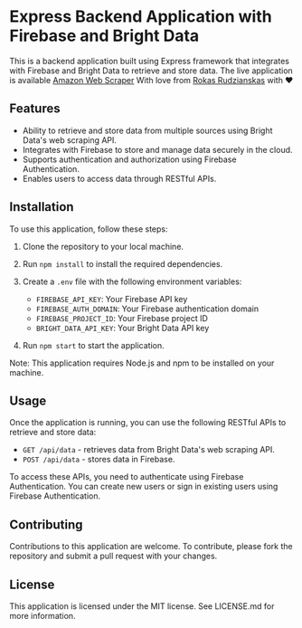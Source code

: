 # Express Backend Application with Firebase and Bright Data

This is a backend application built using Express framework that integrates with Firebase and Bright Data to retrieve and store data.
The live application is available [Amazon Web Scraper](https://roookas-web-scraper.vercel.app/)
With love from [Rokas Rudzianskas](https://byrookas.com) with ❤️

## Features

- Ability to retrieve and store data from multiple sources using Bright Data's web scraping API.
- Integrates with Firebase to store and manage data securely in the cloud.
- Supports authentication and authorization using Firebase Authentication.
- Enables users to access data through RESTful APIs.

## Installation

To use this application, follow these steps:

1. Clone the repository to your local machine.
2. Run `npm install` to install the required dependencies.
3. Create a `.env` file with the following environment variables:

    - `FIREBASE_API_KEY`: Your Firebase API key
    - `FIREBASE_AUTH_DOMAIN`: Your Firebase authentication domain
    - `FIREBASE_PROJECT_ID`: Your Firebase project ID
    - `BRIGHT_DATA_API_KEY`: Your Bright Data API key

4. Run `npm start` to start the application.

Note: This application requires Node.js and npm to be installed on your machine.

## Usage

Once the application is running, you can use the following RESTful APIs to retrieve and store data:

- `GET /api/data` - retrieves data from Bright Data's web scraping API.
- `POST /api/data` - stores data in Firebase.

To access these APIs, you need to authenticate using Firebase Authentication. You can create new users or sign in existing users using Firebase Authentication.

## Contributing

Contributions to this application are welcome. To contribute, please fork the repository and submit a pull request with your changes.

## License

This application is licensed under the MIT license. See LICENSE.md for more information.
